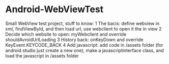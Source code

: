 # Android-WebViewTest
Small WebView test project, stuff to know:  1 The bacis: define webview in xml, findViewById, and then load url, use webclient to open it the in view  2 Decide which website to open: myWebclient and override shouldAvroidUrlLoading  3 History back: onKeyDown and override KeyEvent.KEYCODE_BACK  4 Add javascript: add code in /assets folder (for android studio just create a new one), make a javascriptinterface class, and load the javascript in /assets folder  

